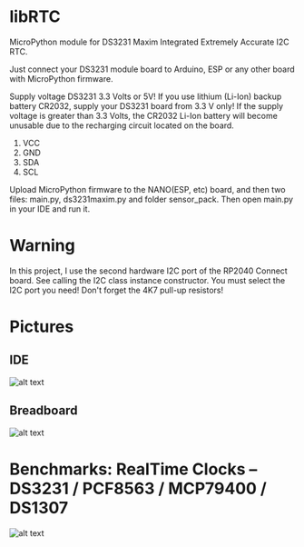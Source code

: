 # libRTC
MicroPython module for DS3231 Maxim Integrated Extremely Accurate I2C RTC.

Just connect your DS3231 module board to Arduino, ESP or any other board with MicroPython firmware.

Supply voltage DS3231 3.3 Volts or 5V! If you use lithium (Li-Ion) backup battery CR2032,
supply your DS3231 board from 3.3 V only! If the supply voltage is greater than
3.3 Volts, the СR2032 Li-Ion battery will become unusable due to the recharging circuit
located on the board.

1. VCC
2. GND
3. SDA
4. SCL

Upload MicroPython firmware to the NANO(ESP, etc) board, and then two files: main.py,
ds3231maxim.py and folder sensor_pack. Then open main.py in your IDE and run it.

# Warning

In this project, I use the second hardware I2C port of the RP2040 Connect board. 
See calling the I2C class instance constructor. You must select the I2С port you need! 
Don't forget the 4K7 pull-up resistors!

# Pictures

## IDE
![alt text](https://github.com/octaprog7/ds3131/blob/master/ide3231.png)
## Breadboard
![alt text](https://github.com/octaprog7/ds3131/blob/master/board3231.jpg)

# Benchmarks: RealTime Clocks – DS3231 / PCF8563 / MCP79400 / DS1307
![alt text](https://www.switchdoc.com/2014/12/benchmarks-realtime-clocks-ds3231-pcf8563-mcp79400-ds1307/)